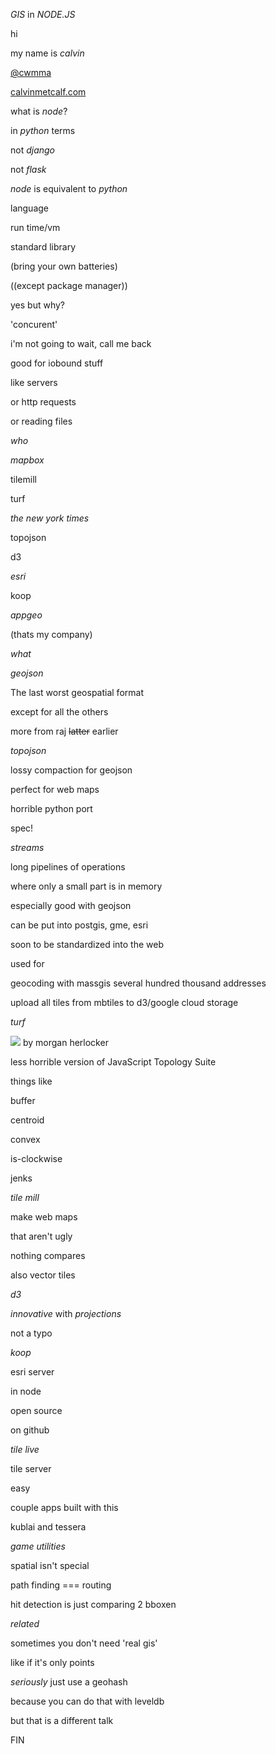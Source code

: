 *GIS* in *NODE.JS*

hi

my name is *calvin*

[@cwmma](https://twitter.com/CWMma)

[calvinmetcalf.com](http://calvinmetcalf.com)

what is *node*?

in *python* terms

not *django*

not *flask*

*node* is equivalent to *python*

language

run time/vm

standard library

(bring your own batteries)

((except package manager))

yes but why?

'concurent'

i'm not going to wait, call me back

good for iobound stuff

like servers

or http requests

or reading files

*who*

*mapbox*

tilemill

turf

*the new york times*

topojson

d3

*esri*

koop

*appgeo*

(thats my company)

*what*

*geojson*

The last worst geospatial format

except for all the others

more from raj ~~latter~~ earlier

*topojson*

lossy compaction for geojson

perfect for web maps

horrible python port

spec!

*streams*

long pipelines of operations

where only a small part is in memory

especially good with geojson

can be put into postgis, gme, esri

soon to be standardized into the web

used for

geocoding with massgis several hundred thousand addresses

upload all tiles from mbtiles to d3/google cloud storage

*turf*

![](https://www.mapbox.com/img/team/morgan.jpg) by morgan herlocker

less horrible version of JavaScript Topology Suite

things like

buffer

centroid

convex

is-clockwise

jenks

*tile mill*

make web maps

that aren't ugly

nothing compares

also vector tiles

*d3*

*innovative* with *projections*

not a typo

*koop*

esri server

in node

open source

on github

*tile live*

tile server

easy

couple apps built with this

kublai and tessera

*game utilities*

spatial isn't special

path finding === routing

hit detection is just comparing 2 bboxen

*related*

sometimes you don't need 'real gis'

like if it's only points

*seriously* just use a geohash

because you can do that with leveldb

but that is a different talk

FIN